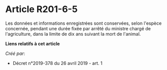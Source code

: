 # Article R201-6-5

Les données et informations enregistrées sont conservées, selon l'espèce concernée, pendant une durée fixée par arrêté du
ministre chargé de l'agriculture, dans la limite de dix ans suivant la mort de l'animal.

**Liens relatifs à cet article**

_Créé par_:

  - Décret n°2019-378 du 26 avril 2019 - art. 1
